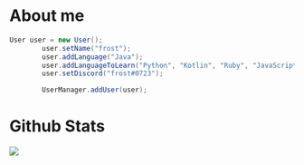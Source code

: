 # About me
```java
User user = new User();
        user.setName("frost");
        user.addLanguage("Java");
        user.addLanguageToLearn("Python", "Kotlin", "Ruby", "JavaScript", "HTML", "CSS");
        user.setDiscord("frost#0723");

        UserManager.addUser(user);
```

# Github Stats
![](https://github-readme-stats.vercel.app/api?username=frosxt&show_icons=true&theme=dark)
